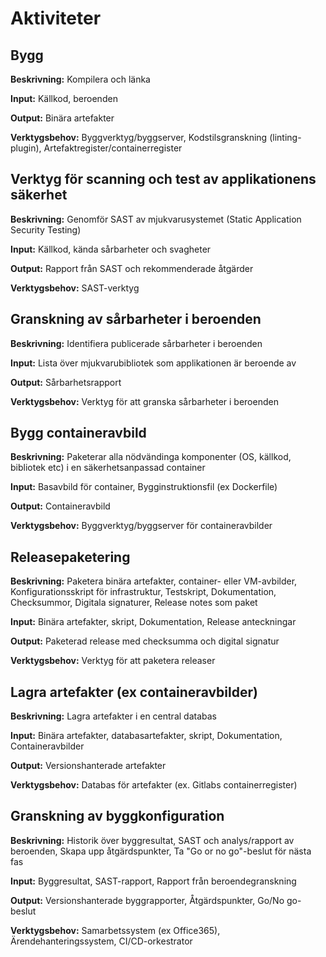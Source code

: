 # Aktiviteter

## Bygg
**Beskrivning:**
Kompilera och länka

**Input:**
Källkod, beroenden

**Output:**
Binära artefakter

**Verktygsbehov:**
Byggverktyg/byggserver, Kodstilsgranskning (linting-plugin), Artefaktregister/containerregister


## Verktyg för scanning och test av applikationens säkerhet 
**Beskrivning:**
Genomför SAST av mjukvarusystemet (Static Application Security Testing)

**Input:**
Källkod, kända sårbarheter och svagheter

**Output:**
Rapport från SAST och rekommenderade åtgärder

**Verktygsbehov:**
SAST-verktyg


## Granskning av sårbarheter i beroenden
**Beskrivning:**
Identifiera publicerade sårbarheter i beroenden 

**Input:**
Lista över mjukvarubibliotek som applikationen är beroende av

**Output:**
Sårbarhetsrapport

**Verktygsbehov:**
Verktyg för att granska sårbarheter i beroenden


## Bygg containeravbild
**Beskrivning:**
Paketerar alla nödvändinga komponenter (OS, källkod, bibliotek etc) i en säkerhetsanpassad container

**Input:**
Basavbild för container, Bygginstruktionsfil (ex Dockerfile)

**Output:**
Containeravbild

**Verktygsbehov:**
Byggverktyg/byggserver för containeravbilder


## Releasepaketering
**Beskrivning:**
Paketera binära artefakter, container- eller VM-avbilder, Konfigurationsskript för infrastruktur, Testskript, Dokumentation, Checksummor, Digitala signaturer, Release notes som paket

**Input:**
Binära artefakter, skript, Dokumentation, Release anteckningar

**Output:**
Paketerad release med checksumma och digital signatur

**Verktygsbehov:**
Verktyg för att paketera releaser


## Lagra artefakter (ex containeravbilder)
**Beskrivning:**
Lagra artefakter i en central databas

**Input:**
Binära artefakter, databasartefakter, skript, Dokumentation, Containeravbilder

**Output:**
Versionshanterade artefakter 

**Verktygsbehov:**
Databas för artefakter (ex. Gitlabs containerregister)


## Granskning av byggkonfiguration
**Beskrivning:**
Historik över byggresultat, SAST och analys/rapport av beroenden, Skapa upp åtgärdspunkter, Ta "Go or no go"-beslut för nästa fas

**Input:**
Byggresultat, SAST-rapport, Rapport från beroendegranskning

**Output:**
Versionshanterade byggrapporter, Åtgärdspunkter, Go/No go-beslut

**Verktygsbehov:**
Samarbetssystem (ex Office365), Ärendehanteringssystem, CI/CD-orkestrator